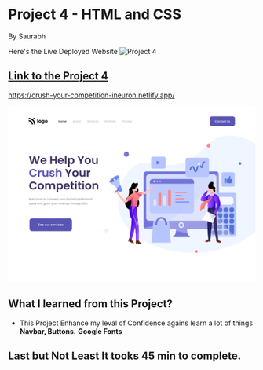 # Project 4 - HTML and CSS 

By Saurabh

Here's the Live Deployed Website ![Project 4](https://img.shields.io/badge/Project-4-brightgreen)

## [Link to the Project 4]("https://crush-your-competition-ineuron.netlify.app/")
https://crush-your-competition-ineuron.netlify.app/



![Completed Website](./4.png)



## What I learned from this Project?

- This Project Enhance my leval of Confidence agains learn a lot of things **Navbar, Buttons.** **Google Fonts**



## Last but Not Least It tooks **45** **min** to complete.
